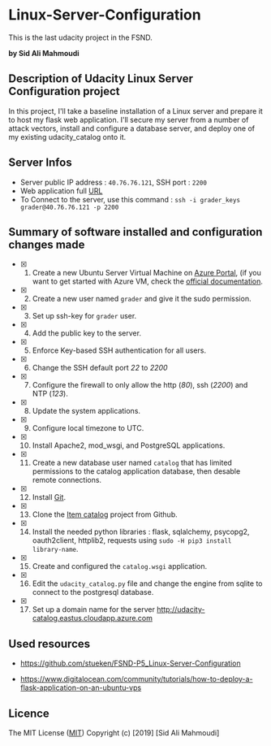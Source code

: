 # Linux-Server-Configuration
This is the last udacity project in the FSND.

**by  Sid Ali Mahmoudi**

## Description of Udacity Linux Server Configuration project

In this project, I'll take a baseline installation of a Linux server and prepare it to host my flask web application. I'll secure my server from a number of attack vectors, install and configure a database server, and deploy one of my existing udacity_catalog onto it.

## Server Infos

- Server public IP address : ```40.76.76.121```, SSH port : ```2200```
- Web application full [URL](http://udacity-catalog.eastus.cloudapp.azure.com)
- To Connect to the server, use this command : ``` ssh -i grader_keys grader@40.76.76.121 -p 2200 ```

## Summary of software installed and configuration changes made

- [x] 1. Create a new Ubuntu Server Virtual Machine on [Azure Portal](http://portal.azure.com), (if you want to get started with Azure VM, check the [official documentation](https://docs.microsoft.com/en-us/azure/virtual-machines/?WT.mc_id=AzPortal_VM_modern_CmdBar_DocLink).

- [x] 2. Create a new user named ```grader``` and give it the sudo permission.

- [x] 3. Set up ssh-key for ```grader``` user.

- [x] 4. Add the public key to the server.

- [x] 5. Enforce Key-based SSH authentication for all users.

- [x] 6. Change the SSH default port *22* to *2200*

- [x] 7. Configure the firewall to only allow the http (*80*), ssh (*2200*) and NTP (*123*).

- [x] 8. Update the system applications.

- [x] 9. Configure local timezone to UTC.

- [x] 10. Install Apache2, mod_wsgi, and PostgreSQL applications.

- [x] 11. Create a new database user named ```catalog``` that has limited permissions to the catalog application database, then desable remote connections.

- [x] 12. Install [Git](https://git-scm.com/downloads).

- [x] 13. Clone the [Item catalog](https://github.com/SidaliMahmoudi/item_catalog) project from Github.

- [x] 14. Install the needed python libraries : flask, sqlalchemy, psycopg2, oauth2client, httplib2, requests using ```sudo -H pip3 install library-name```.

- [x] 15. Create and configured the ```catalog.wsgi``` application.

- [x] 16. Edit the ```udacity_catalog.py``` file and change the engine from sqlite to connect to the postgresql database.

- [x] 17. Set up a domain name for the server http://udacity-catalog.eastus.cloudapp.azure.com

## Used resources

- https://github.com/stueken/FSND-P5_Linux-Server-Configuration

- https://www.digitalocean.com/community/tutorials/how-to-deploy-a-flask-application-on-an-ubuntu-vps

## Licence

The MIT License ([MIT](https://choosealicense.com/licenses/mit/#))
Copyright (c) [2019] [Sid Ali Mahmoudi]






